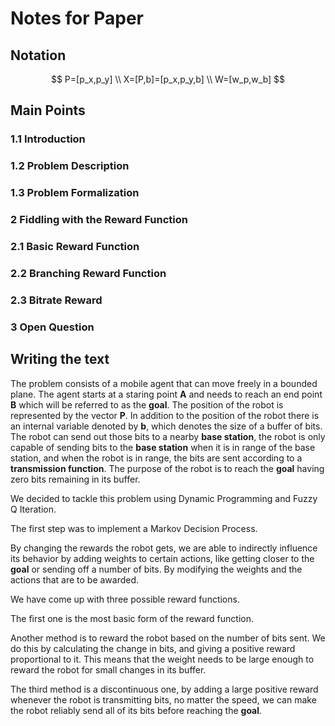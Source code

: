 # Notes for Paper

## Notation

$$
P=[p_x,p_y] \\
X=[P,b]=[p_x,p_y,b] \\
W=[w_p,w_b]
$$

## Main Points

### 1.1 Introduction

### 1.2 Problem Description

### 1.3 Problem Formalization

### 2 Fiddling with the Reward Function

### 2.1 Basic Reward Function

### 2.2 Branching Reward Function

### 2.3 Bitrate Reward

### 3 Open Question





## Writing the text

The problem consists of a mobile agent that can move freely in a bounded plane. The agent starts at a staring point **A** and needs to reach an end point **B** which will be referred to as the **goal**. The position of the robot is represented by the vector **P**. In addition to the position of the robot there is an internal variable denoted by **b**, which denotes the size of a buffer of bits.  The robot can send out those bits to a nearby **base station**, the robot is only capable of sending bits to the **base station** when it is in range of the base station, and when the robot is in range, the bits are sent according to a **transmission function**. The purpose of the robot is to reach the **goal** having zero bits remaining in its buffer.	

We decided to tackle this problem using Dynamic Programming and Fuzzy Q Iteration. 

The first step was to implement a Markov Decision Process.

By changing the rewards the robot gets, we are able to indirectly influence its behavior by adding weights to certain actions, like getting closer to the **goal** or sending off a number of bits. By modifying the weights and the actions that are to be awarded.

We have come up with three possible reward functions. 

The first one is the most basic form of the reward function. 

Another method is to reward the robot based on the number of bits sent. We do this by calculating the change in bits, and giving a positive reward proportional to it. This means that the weight needs to be large enough to reward the robot for small changes in its buffer.

The third method is a discontinuous one, by adding a large positive reward whenever the robot is transmitting bits, no matter the speed, we can make the robot reliably send all of its bits before reaching the **goal**.
